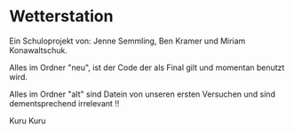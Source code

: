 # Wetterstation
Ein Schuloprojekt von: Jenne Semmling, Ben Kramer und Miriam Konawaltschuk.

Alles im Ordner "neu", ist der Code der als Final gilt und momentan benutzt wird.

Alles im Ordner "alt" sind Datein von unseren ersten Versuchen und sind dementsprechend irrelevant !!

Kuru Kuru
